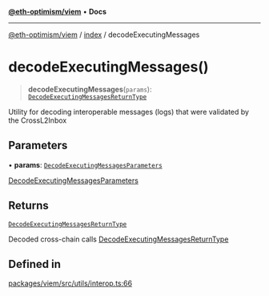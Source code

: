 [**@eth-optimism/viem**](../../README.md) • **Docs**

***

[@eth-optimism/viem](../../README.md) / [index](../README.md) / decodeExecutingMessages

# decodeExecutingMessages()

> **decodeExecutingMessages**(`params`): [`DecodeExecutingMessagesReturnType`](../type-aliases/DecodeExecutingMessagesReturnType.md)

Utility for decoding interoperable messages (logs) that were validated by the CrossL2Inbox

## Parameters

• **params**: [`DecodeExecutingMessagesParameters`](../type-aliases/DecodeExecutingMessagesParameters.md)

[DecodeExecutingMessagesParameters](../type-aliases/DecodeExecutingMessagesParameters.md)

## Returns

[`DecodeExecutingMessagesReturnType`](../type-aliases/DecodeExecutingMessagesReturnType.md)

Decoded cross-chain calls [DecodeExecutingMessagesReturnType](../type-aliases/DecodeExecutingMessagesReturnType.md)

## Defined in

[packages/viem/src/utils/interop.ts:66](https://github.com/ethereum-optimism/ecosystem/blob/a99a99e6e8edfe86cc9b244149f498f9122cc99b/packages/viem/src/utils/interop.ts#L66)
